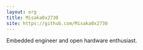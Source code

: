 ```yaml
---
layout: org
title: Misaka0x2730
site: https://github.com/Misaka0x2730
---
```

Embedded engineer and open hardware enthusiast.
